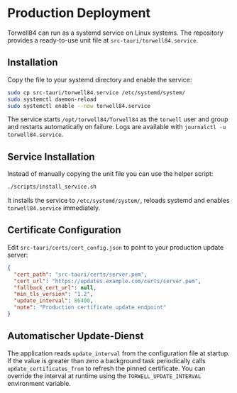 # Production Deployment

Torwell84 can run as a systemd service on Linux systems.
The repository provides a ready-to-use unit file at
`src-tauri/torwell84.service`.

## Installation

Copy the file to your systemd directory and enable the service:

```bash
sudo cp src-tauri/torwell84.service /etc/systemd/system/
sudo systemctl daemon-reload
sudo systemctl enable --now torwell84.service
```

The service starts `/opt/torwell84/Torwell84` as the `torwell` user and group
and restarts automatically on failure. Logs are available with
`journalctl -u torwell84.service`.

## Service Installation

Instead of manually copying the unit file you can use the helper script:

```bash
./scripts/install_service.sh
```

It installs the service to `/etc/systemd/system/`, reloads systemd and enables
`torwell84.service` immediately.

## Certificate Configuration

Edit `src-tauri/certs/cert_config.json` to point to your production update server:

```json
{
  "cert_path": "src-tauri/certs/server.pem",
  "cert_url": "https://updates.example.com/certs/server.pem",
  "fallback_cert_url": null,
  "min_tls_version": "1.2",
  "update_interval": 86400,
  "note": "Production certificate update endpoint"
}
```

## Automatischer Update-Dienst

The application reads `update_interval` from the configuration file at startup.
If the value is greater than zero a background task periodically calls
`update_certificates_from` to refresh the pinned certificate. You can override
the interval at runtime using the `TORWELL_UPDATE_INTERVAL` environment
variable.
